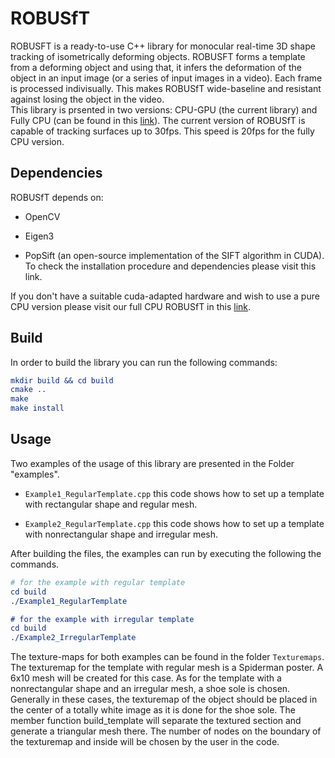 # ROBUSfT

ROBUSFT is a ready-to-use C++ library for monocular real-time 3D shape tracking of isometrically deforming objects. 
ROBUSFT forms a template from a deforming object and using that, it infers the deformation of the object in an input image (or a series of input images in a video). Each frame is processed indivisually. This makes ROBUSfT wide-baseline and resistant against losing the object in the video.  
This library is prsented in two versions: CPU-GPU (the current library) and Fully CPU (can be found in this [link](https://popsift.readthedocs.io/)).
The current version of ROBUSfT is capable of tracking surfaces up to 30fps. This speed is 20fps for the fully CPU version. 

## Dependencies

ROBUSfT depends on:

* OpenCV 

* Eigen3 

* PopSift (an open-source implementation of the SIFT algorithm in CUDA). To check the installation procedure and dependencies please visit this link. 

If you don't have a suitable cuda-adapted hardware and wish to use a pure CPU version please visit our full CPU ROBUSfT in this [link](https://popsift.readthedocs.io/).  

## Build

In order to build the library you can run the following commands:

```cmake
mkdir build && cd build
cmake ..
make
make install
```
## Usage

Two examples of the usage of this library are presented in the Folder "examples". 

* `Example1_RegularTemplate.cpp` this code shows how to set up a template with rectangular shape and regular mesh.

* `Example2_RegularTemplate.cpp` this code shows how to set up a template with nonrectangular shape and irregular mesh.

After building the files, the examples can run by executing the following the commands.

```cmake
# for the example with regular template
cd build
./Example1_RegularTemplate

# for the example with irregular template
cd build
./Example2_IrregularTemplate
```

The texture-maps for both examples can be found in the folder `Texturemaps`. The texturemap for the template with regular mesh is a Spiderman poster. A 6x10 mesh will be created for this case. 
As for the template with a nonrectangular shape and an irregular mesh, a shoe sole is chosen. Generally in these cases, the texturemap of the object should be placed in the center of a totally white image as it is done for the shoe sole. The member function build_template will separate the textured section and generate a triangular mesh there. The number of nodes on the boundary of the texturemap and inside will be chosen by the user in the code. 


<!-- ### Using ROBUSfT as third party -->
